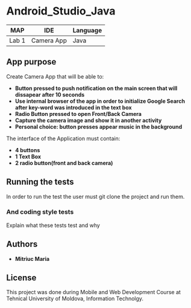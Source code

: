 # Android_Studio_Java


|      MAP      |      IDE      |   Language   |  
| ------------- | ------------- |------------- |
|     Lab 1     |  Camera App   |     Java     | 


## App purpose
  Create Camera App that will be able to:
  * **Button pressed to push notification on the main screen that will dissapear after 10 seconds**
  * **Use internal browser of the app in order to initialize Google Search after key-word was introduced in the text box**
  * **Radio Button pressed to open Front/Back Camera**
  * **Capture the camera image and show it in another activity**
  * **Personal choice: button presses appear music in the background**
  
  The interface of the Application must contain:
  * **4 buttons**
  * **1 Text Box**
  * **2 radio button(front and back camera)**
## Running the tests

In order to run the test the user must git clone the project and run them.


### And coding style tests

Explain what these tests test and why

## Authors

* **Mitriuc Maria** 

## License

This project was done during Mobile and Web Development Course  at Tehnical University of Moldova, Information Technolgy.
